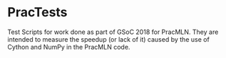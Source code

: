 # PracTests
Test Scripts for work done as part of GSoC 2018 for PracMLN. They are intended to measure the speedup (or lack of it) caused by the use of Cython and NumPy in the PracMLN code.
